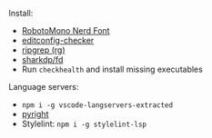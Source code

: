 Install:
- [RobotoMono Nerd Font](https://github.com/ryanoasis/nerd-fonts/releases/download/v2.1.0/RobotoMono.zip)
- [editconfig-checker](https://github.com/editorconfig-checker/editorconfig-checker)
- [ripgrep (rg)](https://github.com/BurntSushi/ripgrep)
- [sharkdp/fd](https://github.com/sharkdp/fd)
- Run `checkhealth` and install missing executables

Language servers:
- `npm i -g vscode-langservers-extracted`
- [pyright](https://github.com/microsoft/pyright)
- Stylelint: `npm i -g stylelint-lsp`
